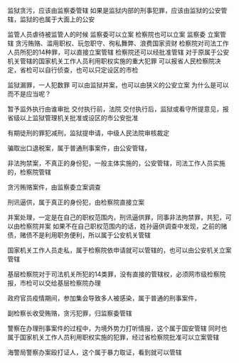 监狱贪污，应该由监察委管辖
	如果是监狱内部的刑事犯罪，应该由监狱的公安管辖，监狱的也属于大面上的公安

监管人员虐待被监管人的时候
	监察委可以立案
	检察院也可以立案
		监察委 立案管辖  贪污贿赂、滥用职权、玩忽职守、徇私舞弊、浪费国家资财
		检察院对司法工作人员所犯的14种罪，可以直接立案管辖
			检察院还可以经批准管辖
				对于原属于公安机关管辖的国家机关工作人员利用职权实施的重大犯罪
				可以报省人民检察院决定，省检可以自行侦查，也可以只定设区的市检

监狱漏罪，一人犯数罪
	可以由监狱并案，也可以由狭义的公安立案
		为什么是可以而不是应当呢？
			


暂予监外执行由谁审批
	交付执行前，法院
	交付执行后，监狱或看守所提意见，报省级以上监狱管理机关批准或设区的市公安批准

有期徒刑的罪犯减刑，监狱提申请，中级人民法院审核裁定


骗取出口退税案，属于普通刑事案件，由公安管辖，


非法拘禁案，不真正的身份犯，一般主体实施的，公安管辖，司法工作人员实施的，检察院管辖


贪污贿赂案件，由监察委立案调查


刑讯逼供，属于真正的身份犯，由检察院直接立案


并案处理，一定是在自己的职权范围内，刑讯逼供罪，同事非法拘禁罪，共犯，可以由检察院并案
	如果不在自己职权范围内的话，姓孙逼供调查中发现，之前的赌债，赌债不是利用职务便利，所以属于公安机关管辖


国家机关工作人员走私，属于检察院依申请就可以管辖的，也可以由公安机关立案管辖


基层检察院对于司法机关所犯的14类罪，没有直接的管辖权，必须网市级检察院报，市检可以交给基层检察院办理


政府官员疫情期间，参加集会导致多人被感染，属于普通的刑事案件，

副检察长收受贿赂，贪污犯罪，归监察委管辖

警察在办理刑事案件的过程中，为境外势力打听情报，这个属于国安管辖
	同时也属于国家机关工作人员利用职权实施的犯罪，经过省检察院批准可以立案管辖

海警局警察办案殴打证人，这个属于暴力取证，看到就可以管辖







